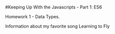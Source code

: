 #Keeping Up With the Javascripts - Part 1: ES6

Homework 1 - Data Types.

Information about my favorite song Learning to Fly